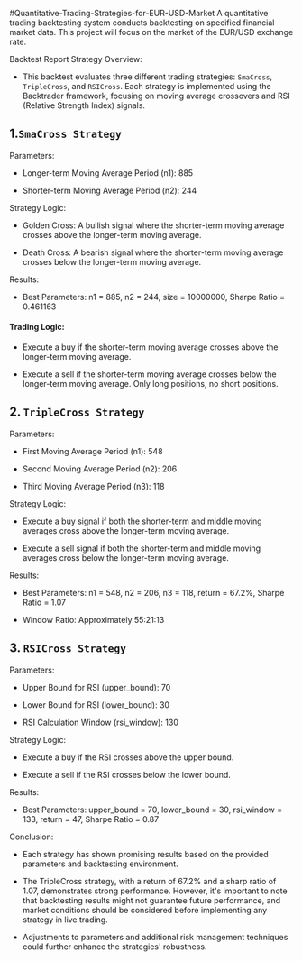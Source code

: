 #Quantitative-Trading-Strategies-for-EUR-USD-Market
A quantitative trading backtesting system conducts backtesting on specified financial market data. This project will focus on the market of the EUR/USD exchange rate.

Backtest Report
Strategy Overview:

- This backtest evaluates three different trading strategies: `SmaCross`, `TripleCross`, and `RSICross`. Each strategy is implemented using the Backtrader framework, focusing on moving average crossovers and RSI (Relative Strength Index) signals.


## 1.`SmaCross Strategy`

Parameters:

- Longer-term Moving Average Period (n1): 885

- Shorter-term Moving Average Period (n2): 244

Strategy Logic:

- Golden Cross: A bullish signal where the shorter-term moving average crosses above the longer-term moving average.

- Death Cross: A bearish signal where the shorter-term moving average crosses below the longer-term moving average.

Results:
- Best Parameters: 
 n1 = 885, 
 n2 = 244, size = 10000000, 
Sharpe Ratio = 0.461163

#### Trading Logic:

- Execute a buy if the shorter-term moving average crosses above the longer-term moving average.

- Execute a sell if the shorter-term moving average crosses below the longer-term moving average.
Only long positions, no short positions.


## 2. `TripleCross Strategy`
Parameters:

- First Moving Average Period (n1): 548

- Second Moving Average Period (n2): 206

- Third Moving Average Period (n3): 118

Strategy Logic:
- Execute a buy signal if both the shorter-term and middle moving averages cross above the longer-term moving average.

- Execute a sell signal if both the shorter-term and middle moving averages cross below the longer-term moving average.

Results:
- Best Parameters: n1 = 548, n2 = 206, n3 = 118, return = 67.2%, Sharpe Ratio = 1.07

- Window Ratio: Approximately 55:21:13

## 3. `RSICross Strategy`
Parameters:

- Upper Bound for RSI (upper_bound): 70

- Lower Bound for RSI (lower_bound): 30

- RSI Calculation Window (rsi_window): 130

Strategy Logic:

- Execute a buy if the RSI crosses above the upper bound.

- Execute a sell if the RSI crosses below the lower bound.

Results:
- Best Parameters: upper_bound = 70, lower_bound = 30, rsi_window = 133, return = 47, Sharpe Ratio = 0.87

Conclusion:

- Each strategy has shown promising results based on the provided parameters and backtesting environment. 

- The TripleCross strategy, with a return of 67.2% and a sharp ratio of 1.07, demonstrates strong performance. However, it's important to note that backtesting results might not guarantee future performance, and market conditions should be considered before implementing any strategy in live trading. 

- Adjustments to parameters and additional risk management techniques could further enhance the strategies' robustness.
